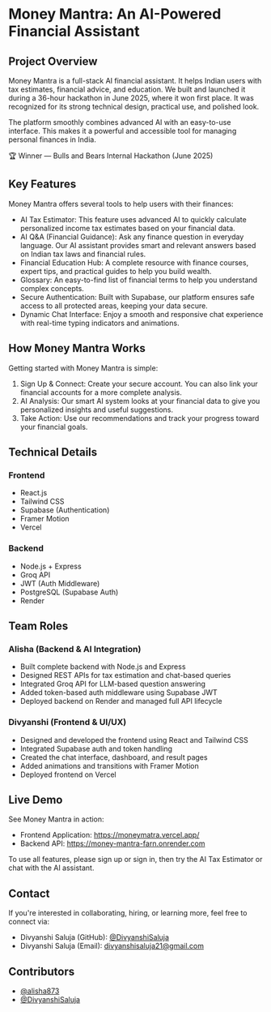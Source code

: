 <h1>Money Mantra: An AI-Powered Financial Assistant</h1>


<h2>Project Overview</h2>
<p>
Money Mantra is a full-stack AI financial assistant. It helps Indian users with tax estimates, financial advice, and education. We built and launched it during a 
<span>36-hour hackathon in June 2025</span>, where it won first place. It was recognized for its strong technical design, practical use, and polished look.
</p>
<p>
The platform smoothly combines advanced AI with an easy-to-use interface. This makes it a powerful and accessible tool for managing personal finances in India.
</p>
<p>🏆 Winner — Bulls and Bears Internal Hackathon (June 2025)</p>


<section>
    <h2>Key Features</h2>
    <p>
        Money Mantra offers several tools to help users with their finances:
    </p>
    <ul>
        <li>
            <span>AI Tax Estimator:</span> This feature uses advanced AI to quickly calculate personalized income tax estimates based on your financial data.
        </li>
        <li>
            <span>AI Q&A (Financial Guidance):</span> Ask any finance question in everyday language. Our AI assistant provides smart and relevant answers based on Indian tax laws and financial rules.
        </li>
        <li>
            <span>Financial Education Hub:</span> A complete resource with finance courses, expert tips, and practical guides to help you build wealth.
        </li>
        <li>
            <span>Glossary:</span> An easy-to-find list of financial terms to help you understand complex concepts.
        </li>
        <li>
            <span>Secure Authentication:</span> Built with Supabase, our platform ensures safe access to all protected areas, keeping your data secure.
        </li>
        <li>
            <span>Dynamic Chat Interface:</span> Enjoy a smooth and responsive chat experience with real-time typing indicators and animations.
        </li>
    </ul>
</section>

<section>
    <h2>How Money Mantra Works</h2>
    <p>
        Getting started with Money Mantra is simple:
    </p>
    <ol>
        <li>
            <span>Sign Up & Connect:</span> Create your secure account. You can also link your financial accounts for a more complete analysis.
        </li>
        <li>
            <span>AI Analysis:</span> Our smart AI system looks at your financial data to give you personalized insights and useful suggestions.
        </li>
        <li>
            <span>Take Action:</span> Use our recommendations and track your progress toward your financial goals.
        </li>
    </ol>
</section>

<section>
    <h2>Technical Details</h2>
    <div>
        <h3>Frontend</h3>
        <ul>
            <li>React.js</li>
            <li>Tailwind CSS</li>
            <li>Supabase (Authentication)</li>
            <li>Framer Motion</li>
            <li>Vercel</li>
        </ul>
    </div>
    <div>
        <h3>Backend</h3>
        <ul>
            <li>Node.js + Express</li>
            <li>Groq API</li>
            <li>JWT (Auth Middleware)</li>
            <li>PostgreSQL (Supabase Auth)</li>
            <li>Render</li>
        </ul>
    </div>
</section>

<section>
    <h2>Team Roles</h2>
    <div>
        <h3>Alisha (Backend & AI Integration)</h3>
        <ul>
            <li>Built complete backend with Node.js and Express</li>
            <li>Designed REST APIs for tax estimation and chat-based queries</li>
            <li>Integrated Groq API for LLM-based question answering</li>
            <li>Added token-based auth middleware using Supabase JWT</li>
            <li>Deployed backend on Render and managed full API lifecycle</li>
        </ul>
    </div>
    <div>
        <h3>Divyanshi (Frontend & UI/UX)</h3>
        <ul>
            <li>Designed and developed the frontend using React and Tailwind CSS</li>
            <li>Integrated Supabase auth and token handling</li>
            <li>Created the chat interface, dashboard, and result pages</li>
            <li>Added animations and transitions with Framer Motion</li>
            <li>Deployed frontend on Vercel</li>
        </ul>
    </div>
</section>

<section>
    <h2>Live Demo</h2>
    <p>
        See Money Mantra in action:
    </p>
    <ul>
        <li><span>Frontend Application:</span> <a href="https://moneymatra.vercel.app/" target="_blank">https://moneymatra.vercel.app/</a></li>
        <li><span>Backend API:</span> <a href="https://money-mantra-farn.onrender.com" target="_blank">https://money-mantra-farn.onrender.com</a></li>
    </ul>
    <p>
        To use all features, please sign up or sign in, then try the AI Tax Estimator or chat with the AI assistant.
    </p>
</section>

<section>
    <h2>Contact</h2>
    <p>
        If you're interested in collaborating, hiring, or learning more, feel free to connect via:
    </p>
    <ul>
        <li><span>Divyanshi Saluja (GitHub):</span> <a href="https://github.com/DivyanshiSaluja" target="_blank">@DivyanshiSaluja</a></li>
        <li><span>Divyanshi Saluja (Email):</span> <a href="mailto:divyanshisaluja21@gmail.com">divyanshisaluja21@gmail.com</a></li>
    </ul>
</section>

<section>
    <h2>Contributors</h2>
    <ul>
        <li><a href="https://github.com/alisha873" target="_blank">@alisha873</a></li>
        <li><a href="https://github.com/DivyanshiSaluja" target="_blank">@DivyanshiSaluja</a></li>
    </ul>
</section>
